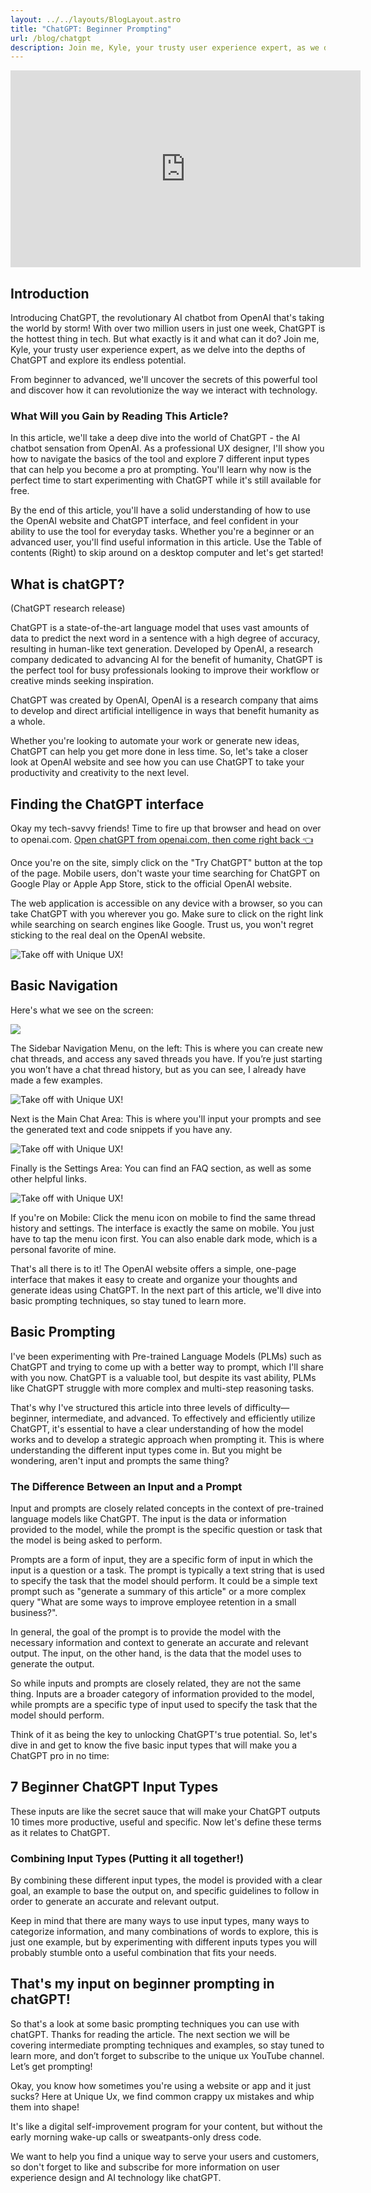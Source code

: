 ```yaml
---
layout: ../../layouts/BlogLayout.astro
title: "ChatGPT: Beginner Prompting"
url: /blog/chatgpt
description: Join me, Kyle, your trusty user experience expert, as we delve into the depths of ChatGPT and explore its endless potential.
---
```


 <div class="margin-bottom-16 video-container">
                <iframe width="560" height="315" src="https://www.youtube.com/embed/X8J_RwsaiBU" title="YouTube video player" frameborder="0" allow="accelerometer; autoplay; clipboard-write; encrypted-media; gyroscope; picture-in-picture; web-share" allowfullscreen></iframe>
              </div>

## Introduction

Introducing ChatGPT, the revolutionary AI chatbot from OpenAI that's taking the world by storm! With over two million users in just one week, ChatGPT is the hottest thing in tech. But what exactly is it and what can it do? Join me, Kyle, your trusty user experience expert, as we delve into the depths of ChatGPT and explore its endless potential.

From beginner to advanced, we'll uncover the secrets of this powerful tool and discover how it can revolutionize the way we interact with technology.

### What Will you Gain by Reading This Article?

In this article, we'll take a deep dive into the world of ChatGPT - the AI chatbot sensation from OpenAI. As a professional UX designer, I'll show you how to navigate the basics of the tool and explore 7 different input types that can help you become a pro at prompting. You'll learn why now is the perfect time to start experimenting with ChatGPT while it's still available for free.

By the end of this article, you'll have a solid understanding of how to use the OpenAI website and ChatGPT interface, and feel confident in your ability to use the tool for everyday tasks. Whether you're a beginner or an advanced user, you'll find useful information in this article. Use the Table of contents (Right) to skip around on a desktop computer and let's get started!

## What is chatGPT?

(ChatGPT research release)

ChatGPT is a state-of-the-art language model that uses vast amounts of data to predict the next word in a sentence with a high degree of accuracy, resulting in human-like text generation. Developed by OpenAI, a research company dedicated to advancing AI for the benefit of humanity, ChatGPT is the perfect tool for busy professionals looking to improve their workflow or creative minds seeking inspiration.

ChatGPT was created by OpenAI, OpenAI is a research company that aims to develop and direct artificial intelligence in ways that benefit humanity as a whole.

Whether you're looking to automate your work or generate new ideas, ChatGPT can help you get more done in less time. So, let's take a closer look at OpenAI website and see how you can use ChatGPT to take your productivity and creativity to the next level.

## Finding the ChatGPT interface

Okay my tech-savvy friends! Time to fire up that browser and head on over to openai.com. [Open chatGPT from openai.com, then come right back 👈](https://chat.openai.com/)

Once you're on the site, simply click on the "Try ChatGPT" button at the top of the page. Mobile users, don't waste your time searching for ChatGPT on Google Play or Apple App Store, stick to the official OpenAI website.

The web application is accessible on any device with a browser, so you can take ChatGPT with you wherever you go. Make sure to click on the right link while searching on search engines like Google. Trust us, you won't regret sticking to the real deal on the OpenAI website.

![Take off with Unique UX!](/imgs/try-chatgpt-full.png)

## Basic Navigation

Here's what we see on the screen:

![](/imgs/chatGPT-Interface.png)

The Sidebar Navigation Menu, on the left: This is where you can create new chat threads, and access any saved threads you have. If you’re just starting you won’t have a chat thread history, but as you can see, I already have made a few examples.

![Take off with Unique UX!](/imgs/ChatGPT-New-THREAD-AREA.png)

Next is the Main Chat Area: This is where you'll input your prompts and see the generated text and code snippets if you have any.

![Take off with Unique UX!](/imgs/ChatGPT-Input-Area.png)

Finally is the Settings Area: You can find an FAQ section, as well as some other helpful links.

![Take off with Unique UX!](/imgs/ChatGPT-Settings-Area.png)

If you're on Mobile: Click the menu icon on mobile to find the same thread history and settings. The interface is exactly the same on mobile. You just have to tap the menu icon first. You can also enable dark mode, which is a personal favorite of mine.

That's all there is to it! The OpenAI website offers a simple, one-page interface that makes it easy to create and organize your thoughts and generate ideas using ChatGPT. In the next part of this article, we'll dive into basic prompting techniques, so stay tuned to learn more.

## Basic Prompting

I've been experimenting with Pre-trained Language Models (PLMs) such as ChatGPT and trying to come up with a better way to prompt, which I'll share with you now. ChatGPT is a valuable tool, but despite its vast ability, PLMs like ChatGPT struggle with more complex and multi-step reasoning tasks.

That's why I've structured this article into three levels of difficulty—beginner, intermediate, and advanced. To effectively and efficiently utilize ChatGPT, it's essential to have a clear understanding of how the model works and to develop a strategic approach when prompting it. This is where understanding the different input types come in. But you might be wondering, aren't input and prompts the same thing?

### The Difference Between an Input and a Prompt

Input and prompts are closely related concepts in the context of pre-trained language models like ChatGPT. The input is the data or information provided to the model, while the prompt is the specific question or task that the model is being asked to perform.

Prompts are a form of input, they are a specific form of input in which the input is a question or a task. The prompt is typically a text string that is used to specify the task that the model should perform. It could be a simple text prompt such as "generate a summary of this article" or a more complex query "What are some ways to improve employee retention in a small business?".

In general, the goal of the prompt is to provide the model with the necessary information and context to generate an accurate and relevant output. The input, on the other hand, is the data that the model uses to generate the output.

So while inputs and prompts are closely related, they are not the same thing. Inputs are a broader category of information provided to the model, while prompts are a specific type of input used to specify the task that the model should perform.

Think of it as being the key to unlocking ChatGPT's true potential. So, let's dive in and get to know the five basic input types that will make you a ChatGPT pro in no time:

## 7 Beginner ChatGPT Input Types

These inputs are like the secret sauce that will make your ChatGPT outputs 10 times more productive, useful and specific. Now let's define these terms as it relates to ChatGPT.


### Combining Input Types (Putting it all together!)

By combining these different input types, the model is provided with a clear goal, an example to base the output on, and specific guidelines to follow in order to generate an accurate and relevant output.

Keep in mind that there are many ways to use input types, many ways to categorize information, and many combinations of words to explore, this is just one example, but by experimenting with different inputs types you will probably stumble onto a useful combination that fits your needs.

## That's my input on beginner prompting in chatGPT!

So that's a look at some basic prompting techniques you can use with chatGPT. Thanks for reading the article. The next section we will be covering intermediate prompting techniques and examples, so stay tuned to learn more, and don’t forget to subscribe to the unique ux YouTube channel. Let’s get prompting!

Okay, you know how sometimes you're using a website or app and it just sucks? Here at Unique Ux, we find common crappy ux mistakes and whip them into shape!

It's like a digital self-improvement program for your content, but without the early morning wake-up calls or sweatpants-only dress code.

We want to help you find a unique way to serve your users and customers, so don't forget to like and subscribe for more information on user experience design and AI technology like chatGPT.
